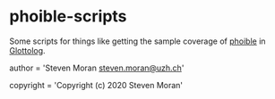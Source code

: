 # phoible-scripts

Some scripts for things like getting the sample coverage of [phoible](https://github.com/phoible/dev) in [Glottolog](https://glottolog.org/).

author = 'Steven Moran <steven.moran@uzh.ch>'

copyright = 'Copyright (c) 2020 Steven Moran'
